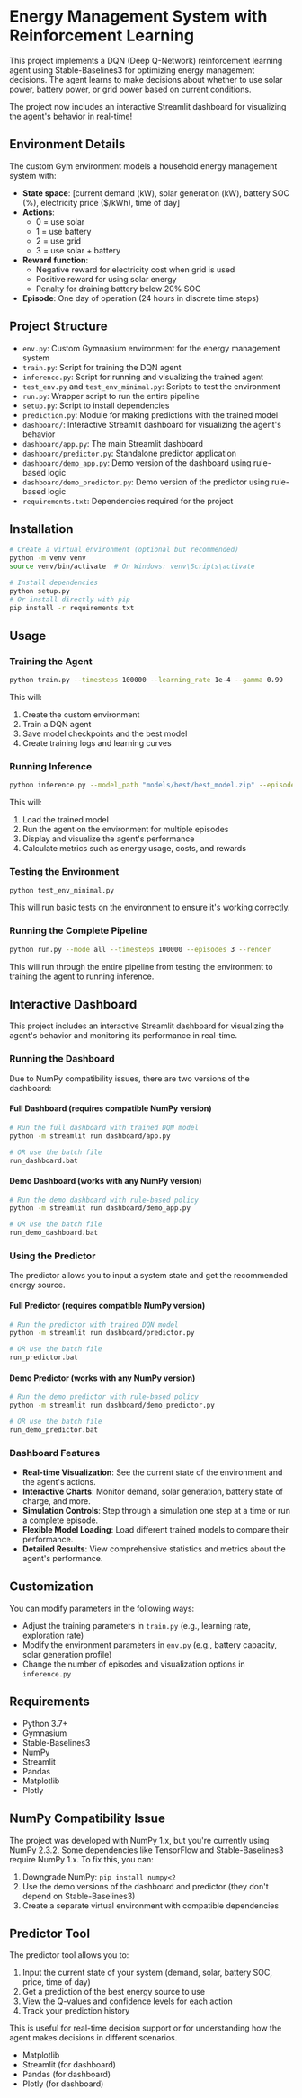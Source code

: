# Energy Management System with Reinforcement Learning

This project implements a DQN (Deep Q-Network) reinforcement learning agent using Stable-Baselines3 for optimizing energy management decisions. The agent learns to make decisions about whether to use solar power, battery power, or grid power based on current conditions.

The project now includes an interactive Streamlit dashboard for visualizing the agent's behavior in real-time!

## Environment Details

The custom Gym environment models a household energy management system with:

- **State space**: [current demand (kW), solar generation (kW), battery SOC (%), electricity price ($/kWh), time of day]
- **Actions**: 
  - 0 = use solar
  - 1 = use battery
  - 2 = use grid
  - 3 = use solar + battery
- **Reward function**: 
  - Negative reward for electricity cost when grid is used
  - Positive reward for using solar energy
  - Penalty for draining battery below 20% SOC
- **Episode**: One day of operation (24 hours in discrete time steps)

## Project Structure

- `env.py`: Custom Gymnasium environment for the energy management system
- `train.py`: Script for training the DQN agent
- `inference.py`: Script for running and visualizing the trained agent
- `test_env.py` and `test_env_minimal.py`: Scripts to test the environment
- `run.py`: Wrapper script to run the entire pipeline
- `setup.py`: Script to install dependencies
- `prediction.py`: Module for making predictions with the trained model
- `dashboard/`: Interactive Streamlit dashboard for visualizing the agent's behavior
- `dashboard/app.py`: The main Streamlit dashboard
- `dashboard/predictor.py`: Standalone predictor application
- `dashboard/demo_app.py`: Demo version of the dashboard using rule-based logic
- `dashboard/demo_predictor.py`: Demo version of the predictor using rule-based logic
- `requirements.txt`: Dependencies required for the project

## Installation

```bash
# Create a virtual environment (optional but recommended)
python -m venv venv
source venv/bin/activate  # On Windows: venv\Scripts\activate

# Install dependencies
python setup.py
# Or install directly with pip
pip install -r requirements.txt
```

## Usage

### Training the Agent

```bash
python train.py --timesteps 100000 --learning_rate 1e-4 --gamma 0.99
```

This will:
1. Create the custom environment
2. Train a DQN agent
3. Save model checkpoints and the best model
4. Create training logs and learning curves

### Running Inference

```bash
python inference.py --model_path "models/best/best_model.zip" --episodes 3 --render
```

This will:
1. Load the trained model
2. Run the agent on the environment for multiple episodes
3. Display and visualize the agent's performance
4. Calculate metrics such as energy usage, costs, and rewards

### Testing the Environment

```bash
python test_env_minimal.py
```

This will run basic tests on the environment to ensure it's working correctly.

### Running the Complete Pipeline

```bash
python run.py --mode all --timesteps 100000 --episodes 3 --render
```

This will run through the entire pipeline from testing the environment to training the agent to running inference.

## Interactive Dashboard

This project includes an interactive Streamlit dashboard for visualizing the agent's behavior and monitoring its performance in real-time.

### Running the Dashboard

Due to NumPy compatibility issues, there are two versions of the dashboard:

#### Full Dashboard (requires compatible NumPy version)

```bash
# Run the full dashboard with trained DQN model
python -m streamlit run dashboard/app.py

# OR use the batch file
run_dashboard.bat
```

#### Demo Dashboard (works with any NumPy version)

```bash
# Run the demo dashboard with rule-based policy
python -m streamlit run dashboard/demo_app.py

# OR use the batch file
run_demo_dashboard.bat
```

### Using the Predictor

The predictor allows you to input a system state and get the recommended energy source.

#### Full Predictor (requires compatible NumPy version)

```bash
# Run the predictor with trained DQN model
python -m streamlit run dashboard/predictor.py

# OR use the batch file
run_predictor.bat
```

#### Demo Predictor (works with any NumPy version)

```bash
# Run the demo predictor with rule-based policy
python -m streamlit run dashboard/demo_predictor.py

# OR use the batch file
run_demo_predictor.bat
```

### Dashboard Features

- **Real-time Visualization**: See the current state of the environment and the agent's actions.
- **Interactive Charts**: Monitor demand, solar generation, battery state of charge, and more.
- **Simulation Controls**: Step through a simulation one step at a time or run a complete episode.
- **Flexible Model Loading**: Load different trained models to compare their performance.
- **Detailed Results**: View comprehensive statistics and metrics about the agent's performance.

## Customization

You can modify parameters in the following ways:

- Adjust the training parameters in `train.py` (e.g., learning rate, exploration rate)
- Modify the environment parameters in `env.py` (e.g., battery capacity, solar generation profile)
- Change the number of episodes and visualization options in `inference.py`

## Requirements

- Python 3.7+
- Gymnasium
- Stable-Baselines3
- NumPy
- Streamlit
- Pandas
- Matplotlib
- Plotly

## NumPy Compatibility Issue

The project was developed with NumPy 1.x, but you're currently using NumPy 2.3.2. Some dependencies like TensorFlow and Stable-Baselines3 require NumPy 1.x. To fix this, you can:

1. Downgrade NumPy: `pip install numpy<2`
2. Use the demo versions of the dashboard and predictor (they don't depend on Stable-Baselines3)
3. Create a separate virtual environment with compatible dependencies

## Predictor Tool

The predictor tool allows you to:

1. Input the current state of your system (demand, solar, battery SOC, price, time of day)
2. Get a prediction of the best energy source to use
3. View the Q-values and confidence levels for each action
4. Track your prediction history

This is useful for real-time decision support or for understanding how the agent makes decisions in different scenarios.
- Matplotlib
- Streamlit (for dashboard)
- Pandas (for dashboard)
- Plotly (for dashboard)

